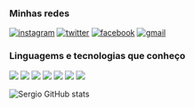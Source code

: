 ### Minhas redes

[![instagram](https://img.shields.io/badge/Instagram-E4405F?style=for-the-badge&logo=instagram&logoColor=white)](https://www.instagram.com/ser9io_/)
[![twitter](https://img.shields.io/badge/Twitter-1DA1F2?style=for-the-badge&logo=twitter&logoColor=white)](https://twitter.com/Sergio64762119)
[![facebook](https://img.shields.io/badge/Facebook-1877F2?style=for-the-badge&logo=facebook&logoColor=white)](https://www.facebook.com/sergio.furlanetto.16)
[![gmail](https://img.shields.io/badge/Gmail-D14836?style=for-the-badge&logo=gmail&logoColor=white)](furlanettosergio1212@gmail.com)

### Linguagems e tecnologias que conheço

<div style="display:inine-block;">
  <img src="https://img.shields.io/badge/HTML5-E34F26?style=for-the-badge&logo=html5&logoColor=white">
  <img src="https://img.shields.io/badge/CSS3-1572B6?style=for-the-badge&logo=css3&logoColor=white">
  <img src="https://img.shields.io/badge/JavaScript-F7DF1E?style=for-the-badge&logo=javascript&logoColor=black">
  <img src="https://img.shields.io/badge/Java-ED8B00?style=for-the-badge&logo=openjdk&logoColor=white">
  <img src="https://img.shields.io/badge/PHP-777BB4?style=for-the-badge&logo=php&logoColor=white">
  <img src="https://img.shields.io/badge/Android_Studio-3DDC84?style=for-the-badge&logo=android-studio&logoColor=white">
  <img src="https://img.shields.io/badge/Visual_Studio_Code-0078D4?style=for-the-badge&logo=visual%20studio%20code&logoColor=white">
</div>

![Sergio GitHub stats](https://github-readme-stats.vercel.app/api?username=Sergio6744&show_icons=true&theme=tokyonight)
